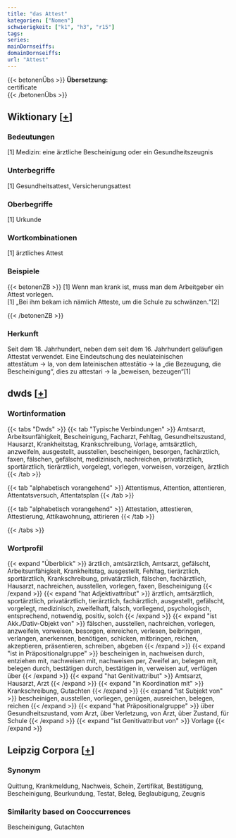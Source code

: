 ```yaml
---
title: "das Attest"
kategorien: ["Nomen"]
schwierigkeit: ["k1", "h3", "r15"]
tags:
series:
mainDornseiffs:
domainDornseiffs:
url: "Attest"
---
```


{{< betonenÜbs >}}
**Übersetzung:**  
certificate  
{{< /betonenÜbs >}}

## Wiktionary [[+](https://de.wiktionary.org/wiki/Attest)]

### Bedeutungen
[1] Medizin: eine ärztliche Bescheinigung oder ein Gesundheitszeugnis  

### Unterbegriffe
[1] Gesundheitsattest, Versicherungsattest  

### Oberbegriffe
[1] Urkunde  

### Wortkombinationen
[1] ärztliches Attest  

### Beispiele
{{< betonenZB >}}
[1] Wenn man krank ist, muss man dem Arbeitgeber ein Attest vorlegen.  
[1] „Bei ihm bekam ich nämlich Atteste, um die Schule zu schwänzen.“[2]  

{{< /betonenZB >}}
### Herkunft
Seit dem 18. Jahrhundert, neben dem seit dem 16. Jahrhundert geläufigen Attestat verwendet. Eine Eindeutschung des neulateinischen attestātum → la, von dem lateinischen attestātio → la „die Bezeugung, die Bescheinigung“, dies zu attestari → la „beweisen, bezeugen“[1]  



## dwds [[+](https://www.dwds.de/wb/Attest)]

### Wortinformation
{{< tabs "Dwds" >}}
{{< tab "Typische Verbindungen" >}}
Amtsarzt, Arbeitsunfähigkeit, Bescheinigung, Facharzt, Fehltag, Gesundheitszustand, Hausarzt, Krankheitstag, Krankschreibung, Vorlage, amtsärztlich, anzweifeln, ausgestellt, ausstellen, bescheinigen, besorgen, fachärztlich, faxen, fälschen, gefälscht, medizinisch, nachreichen, privatärztlich, sportärztlich, tierärztlich, vorgelegt, vorlegen, vorweisen, vorzeigen, ärztlich
{{< /tab >}}

{{< tab "alphabetisch vorangehend" >}}
Attentismus, Attention, attentieren, Attentatsversuch, Attentatsplan
{{< /tab >}}

{{< tab "alphabetisch vorangehend" >}}
Attestation, attestieren, Attestierung, Attikawohnung, attirieren
{{< /tab >}}

{{< /tabs >}}

### Wortprofil
{{< expand "Überblick" >}} ärztlich, amtsärztlich, Amtsarzt, gefälscht, Arbeitsunfähigkeit, Krankheitstag, ausgestellt, Fehltag, tierärztlich, sportärztlich, Krankschreibung, privatärztlich, fälschen, fachärztlich, Hausarzt, nachreichen, ausstellen, vorlegen, faxen, Bescheinigung {{< /expand >}}
{{< expand "hat Adjektivattribut" >}} ärztlich, amtsärztlich, sportärztlich, privatärztlich, tierärztlich, fachärztlich, ausgestellt, gefälscht, vorgelegt, medizinisch, zweifelhaft, falsch, vorliegend, psychologisch, entsprechend, notwendig, positiv, solch {{< /expand >}}
{{< expand "ist Akk./Dativ-Objekt von" >}} fälschen, ausstellen, nachreichen, vorlegen, anzweifeln, vorweisen, besorgen, einreichen, verlesen, beibringen, verlangen, anerkennen, benötigen, schicken, mitbringen, reichen, akzeptieren, präsentieren, schreiben, abgeben {{< /expand >}}
{{< expand "ist in Präpositionalgruppe" >}} bescheinigen in, nachweisen durch, entziehen mit, nachweisen mit, nachweisen per, Zweifel an, belegen mit, belegen durch, bestätigen durch, bestätigen in, verweisen auf, verfügen über {{< /expand >}}
{{< expand "hat Genitivattribut" >}} Amtsarzt, Hausarzt, Arzt {{< /expand >}}
{{< expand "in Koordination mit" >}} Krankschreibung, Gutachten {{< /expand >}}
{{< expand "ist Subjekt von" >}} bescheinigen, ausstellen, vorliegen, genügen, ausreichen, belegen, reichen {{< /expand >}}
{{< expand "hat Präpositionalgruppe" >}} über Gesundheitszustand, vom Arzt, über Verletzung, von Arzt, über Zustand, für Schule {{< /expand >}}
{{< expand "ist Genitivattribut von" >}} Vorlage {{< /expand >}}

## Leipzig Corpora [[+](https://corpora.uni-leipzig.de/en/res?word=Attest&corpusId=deu_newscrawl-public_2018)]


### Synonym
Quittung, Krankmeldung, Nachweis, Schein, Zertifikat, Bestätigung, Bescheinigung, Beurkundung, Testat, Beleg, Beglaubigung, Zeugnis


### Similarity based on Cooccurrences
Bescheinigung, Gutachten

